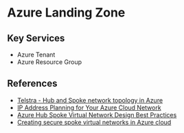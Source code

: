 # Azure Landing Zone

## Key Services
- Azure Tenant
- Azure Resource Group

## References
- [Telstra - Hub and Spoke network topology in Azure][1]
- [IP Address Planning for Your Azure Cloud Network][2]
- [Azure Hub Spoke Virtual Network Design Best Practices][3]
- [Creating secure spoke virtual networks in Azure cloud][4]

[1]: https://purple.telstra.com.au/blog/hub-and-spoke-network-topology-in-azure
[2]: https://www.acendri-solutions.com/post/ip-address-planning-for-your-azure-cloud-network
[3]: https://www.acendri-solutions.com/post/azure-hub-spoke-virtual-network-design-best-practices
[4]: https://www.acendri-solutions.com/post/detailed-steps-for-creating-secure-spoke-virtual-networks-in-azure-cloud